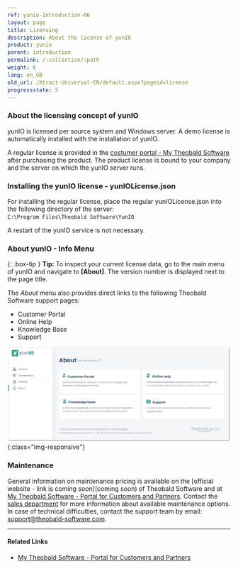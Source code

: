 ```yaml
---
ref: yunio-introduction-06
layout: page
title: Licensing
description: About the license of yunIO
product: yunio
parent: introduction
permalink: /:collection/:path
weight: 6
lang: en_GB
old_url: /Xtract-Universal-EN/default.aspx?pageid=license
progressstate: 5
---
```

### About the licensing concept of yunIO

yunIO is licensed per source system and Windows server.
A demo license is automatically installed with the installation of yunIO.

A regular license is provided in the [costumer portal - My Theobald Software](https://my.theobald-software.com/) after purchasing the product. 
The product license is bound to your company and the server on which the yunIO server runs.<br>
 

### Installing the yunIO license - yunIOLicense.json
For installing the regular license, place the regular yunIOLicense.json into the following directory of the server: <br>
`C:\Program Files\Theobald Software\YunIO`

A restart of the yunIO service is not necessary.

### About yunIO - Info Menu

{: .box-tip }
**Tip:** To inspect your current license data, go to the main menu of yunIO and navigate to **[About]**. The version number is displayed next to the page title.

The *About* menu also provides direct links to the following Theobald Software support pages:
- Customer Portal
- Online Help
- Knowledge Base
- Support

![Demo_License](/img/content/yunio/About.png){:class="img-responsive"}

### Maintenance
General information on maintenance pricing is available on the [official website - link is coming soon](coming soon) of Theobald Software and at [My Theobald Software - Portal for Customers and Partners](https://my.theobald-software.com/). 
Contact the [sales department](mailto:sales@theobald-software.com) for more information about available maintenance options.<br>
In case of technical difficulties, contact the support team by email: [support@theobald-software.com](mailto:support@theobald-software.com).


****
#### Related Links
- [My Theobald Software - Portal for Customers and Partners](https://my.theobald-software.com/)